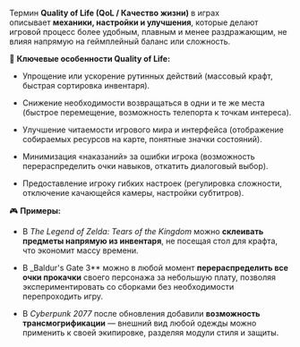 Термин **Quality of Life (QoL / Качество жизни)** в играх описывает **механики, настройки и улучшения**, которые делают игровой процесс более удобным, плавным и менее раздражающим, не влияя напрямую на геймплейный баланс или сложность.

🔑 **Ключевые особенности Quality of Life:**

- Упрощение или ускорение рутинных действий (массовый крафт, быстрая сортировка инвентаря).
    
- Снижение необходимости возвращаться в одни и те же места (быстрое перемещение, возможность телепорта к точкам интереса).
    
- Улучшение читаемости игрового мира и интерфейса (отображение собираемых ресурсов на карте, понятные значки состояний).
    
- Минимизация «наказаний» за ошибки игрока (возможность перераспределить очки навыков, откатить диалоговый выбор).
    
- Предоставление игроку гибких настроек (регулировка сложности, отключение качающейся камеры, настройки субтитров).
    

🎮 **Примеры:**

- В _The Legend of Zelda: Tears of the Kingdom_ можно **склеивать предметы напрямую из инвентаря**, не посещая стол для крафта, что экономит массу времени.
    
- В _Baldur's Gate 3** можно в любой момент **перераспределить все очки прокачки** своего персонажа за небольшую плату, позволяя экспериментировать со сборками без необходимости перепроходить игру.
    
- В _Cyberpunk 2077_ после обновления добавили **возможность трансмогрификации** — внешний вид любой одежды можно применить к своей экипировке, разделяя модули стиля и защиты.